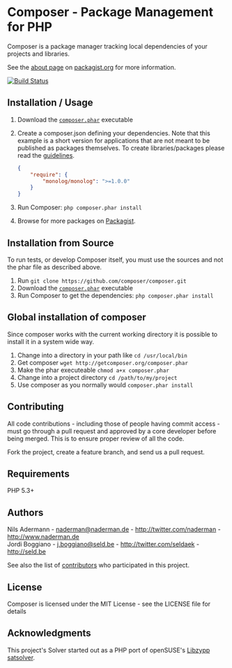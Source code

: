 Composer - Package Management for PHP
=====================================

Composer is a package manager tracking local dependencies of your projects and libraries.

See the [about page](http://packagist.org/about) on [packagist.org](http://packagist.org/) for more information.

[![Build Status](https://secure.travis-ci.org/composer/composer.png)](http://travis-ci.org/composer/composer)

Installation / Usage
--------------------

1. Download the [`composer.phar`](http://getcomposer.org/composer.phar) executable
2. Create a composer.json defining your dependencies. Note that this example is
a short version for applications that are not meant to be published as packages
themselves. To create libraries/packages please read the [guidelines](http://packagist.org/about).

    ``` json
    {
        "require": {
            "monolog/monolog": ">=1.0.0"
        }
    }
    ```

3. Run Composer: `php composer.phar install`
4. Browse for more packages on [Packagist](http://packagist.org).

Installation from Source
------------------------

To run tests, or develop Composer itself, you must use the sources and not the phar
file as described above.

1. Run `git clone https://github.com/composer/composer.git`
2. Download the [`composer.phar`](http://getcomposer.org/composer.phar) executable
3. Run Composer to get the dependencies: `php composer.phar install`

Global installation of composer
-------------------------------

Since composer works with the current working directory it is possible to install it
in a system wide way.

1. Change into a directory in your path like `cd /usr/local/bin`
2. Get composer `wget http://getcomposer.org/composer.phar`
3. Make the phar executeable `chmod a+x composer.phar`
3. Change into a project directory `cd /path/to/my/project`
4. Use composer as you normally would `composer.phar install`

Contributing
------------

All code contributions - including those of people having commit access -
must go through a pull request and approved by a core developer before being
merged. This is to ensure proper review of all the code.

Fork the project, create a feature branch, and send us a pull request.

Requirements
------------

PHP 5.3+

Authors
-------

Nils Adermann - <naderman@naderman.de> - <http://twitter.com/naderman> - <http://www.naderman.de><br />
Jordi Boggiano - <j.boggiano@seld.be> - <http://twitter.com/seldaek> - <http://seld.be><br />

See also the list of [contributors](https://github.com/composer/composer/contributors) who participated in this project.

License
-------

Composer is licensed under the MIT License - see the LICENSE file for details

Acknowledgments
---------------

This project's Solver started out as a PHP port of openSUSE's [Libzypp satsolver](http://en.opensuse.org/openSUSE:Libzypp_satsolver).
